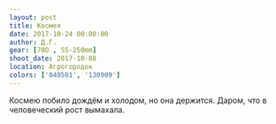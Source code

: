 ```yaml
---
layout: post
title: Космея
date: 2017-10-24 00:00:00
author: Д.Г.
gear: [70D , 55-250mm]
shoot_date: 2017-10-08
location: Агрогородок
colors: ['040501', '130909']
---
```

Космею побило дождём и холодом, но она держится. Даром, что в человеческий рост вымахала.
